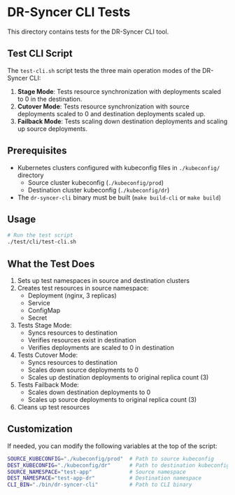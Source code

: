 # DR-Syncer CLI Tests

This directory contains tests for the DR-Syncer CLI tool.

## Test CLI Script

The `test-cli.sh` script tests the three main operation modes of the DR-Syncer CLI:

1. **Stage Mode**: Tests resource synchronization with deployments scaled to 0 in the destination.
2. **Cutover Mode**: Tests resource synchronization with source deployments scaled to 0 and destination deployments scaled up.
3. **Failback Mode**: Tests scaling down destination deployments and scaling up source deployments.

## Prerequisites

- Kubernetes clusters configured with kubeconfig files in `./kubeconfig/` directory
  - Source cluster kubeconfig (`./kubeconfig/prod`)
  - Destination cluster kubeconfig (`./kubeconfig/dr`)
- The `dr-syncer-cli` binary must be built (`make build-cli` or `make build`)

## Usage

```bash
# Run the test script
./test/cli/test-cli.sh
```

## What the Test Does

1. Sets up test namespaces in source and destination clusters
2. Creates test resources in source namespace:
   - Deployment (nginx, 3 replicas)
   - Service
   - ConfigMap
   - Secret
3. Tests Stage Mode:
   - Syncs resources to destination
   - Verifies resources exist in destination
   - Verifies deployments are scaled to 0 in destination
4. Tests Cutover Mode:
   - Syncs resources to destination
   - Scales down source deployments to 0
   - Scales up destination deployments to original replica count (3)
5. Tests Failback Mode:
   - Scales down destination deployments to 0
   - Scales up source deployments to original replica count (3)
6. Cleans up test resources

## Customization

If needed, you can modify the following variables at the top of the script:

```bash
SOURCE_KUBECONFIG="./kubeconfig/prod"  # Path to source kubeconfig
DEST_KUBECONFIG="./kubeconfig/dr"      # Path to destination kubeconfig
SOURCE_NAMESPACE="test-app"            # Source namespace
DEST_NAMESPACE="test-app-dr"           # Destination namespace
CLI_BIN="./bin/dr-syncer-cli"          # Path to CLI binary
